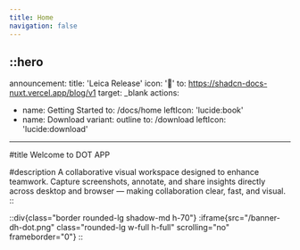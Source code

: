 ```yaml
---
title: Home
navigation: false
---
```


::hero
---
announcement:
  title: 'Leica Release'
  icon: '🚀'
  to: https://shadcn-docs-nuxt.vercel.app/blog/v1
  target: _blank
actions:
  - name: Getting Started
    to: /docs/home
    leftIcon: 'lucide:book'
  - name: Download
    variant: outline
    to: /download
    leftIcon: 'lucide:download'

---

#title
Welcome to <span class="text-pink-600 font-bold">DOT APP</span>

#description
A collaborative visual workspace designed to enhance teamwork. Capture screenshots, annotate, and share insights directly across desktop and browser — making collaboration clear, fast, and visual.
::


::div{class="border rounded-lg shadow-md h-70"}
  :iframe{src="/banner-dh-dot.png"  class="rounded-lg w-full h-full" scrolling="no" frameborder="0"}
::

